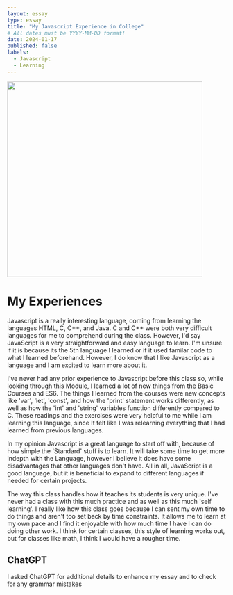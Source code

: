 ```yaml
---
layout: essay
type: essay
title: "My Javascript Experience in College"
# All dates must be YYYY-MM-DD format!
date: 2024-01-17
published: false
labels:
  - Javascript
  - Learning
---
```


<p>
<img width="450px" class="image-fluid" src="https://coderanch.com/t/456377/a/401/javascript-java.jpg">
</p>


<h1>
My Experiences
</h1>

Javascript is a really interesting language, coming from learning the languages HTML, C, C++, and Java.   C and C++ were both very difficult languages for me to comprehend during the class. However, I'd say JavaScript is a very straightforward and easy language to learn. I'm unsure if it is because its the 5th language I learned or if it used familar code to what I learned beforehand. However, I do know that I like Javascript as a language and I am excited to learn more about it.

I've never had any prior experience to Javascript before this class so, while looking through this Module, I learned a lot of new things from the Basic Courses and ES6. The things I learned from the courses were new concepts like 'var', 'let', 'const', and how the 'print' statement works differently, as well as how the 'int' and 'string' variables function differently compared to C. These readings and the exercises were very helpful to me while I am learning this language, since It felt like I was relearning everything that I had learned from previous languages.

In my opinion Javascript is a great language to start off with, because of how simple the 'Standard' stuff is to learn. It will take some time to get more indepth with the Language, however I believe it does have some disadvantages that other languages don't have. All in all, JavaScript is a good language, but it is beneficial to expand to different languages if needed for certain projects.

The way this class handles how it teaches its students is very unique. I've never had a class with this much practice and as well as this much 'self learning'. I really like how this class goes because I can sent my own time to do things and aren't too set back by time constraints. It allows me to learn at my own pace and I find it enjoyable with how much time I have I can do doing other work. I think for certain classes, this style of learning works out, but for classes like math, I think I would have a rougher time.

<h2>
ChatGPT
</h2>
I asked ChatGPT for additional details to enhance my essay and to check for any grammar mistakes
